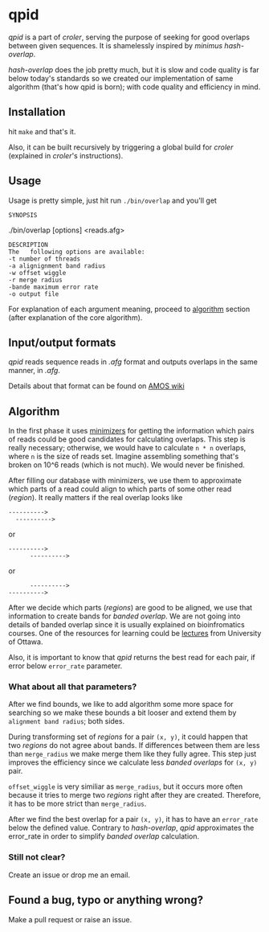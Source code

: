 # qpid

*qpid* is a part of *croler*, serving the purpose of seeking for good
overlaps between given sequences. It is shamelessly inspired by *minimus
hash-overlap*.

*hash-overlap* does the job pretty much, but it is slow and  code
quality is far below today's standards so we created our implementation
of same algorithm (that's how qpid is born); with code quality and
efficiency in mind.

## Installation
hit `make` and that's it.

Also, it can be built recursively by triggering a global build for
*croler* (explained in *croler*'s instructions).

## Usage
Usage is pretty simple, just hit run `./bin/overlap` and you'll get

    SYNOPSIS
./bin/overlap [options] <reads.afg>

    DESCRIPTION
    The   following options are available:
    -t number of threads
    -a alignignment band radius
    -w offset wiggle
    -r merge radius
    -bande maximum error rate
    -o output file

For explanation of each argument meaning, proceed to
[algorithm](#algorithm) section (after explanation of the core algorithm).

## Input/output formats
*qpid* reads sequence reads in *.afg* format and outputs overlaps in the
same manner, in *.afg*.

Details about that format can be found on [AMOS
wiki](http://sourceforge.net/apps/mediawiki/amos/index.php?title=Message_Types#Overlap_t_:_Universal_t)

## Algorithm
In the first phase it uses
[minimizers](http://bioinformatics.oxfordjournals.org/content/20/18/3363.long)
for getting the information which pairs of reads could be good
candidates for calculating overlaps. This step is really necessary;
otherwise, we would have to calculate `n * n` overlaps, where `n` is the
size of reads set. Imagine assembling something that's broken on 10^6
reads (which is not much). We would never be finished.

After filling our database with minimizers, we use them to approximate
which parts of a read could align to which parts of some other read
(*region*).
It really matters if the real overlap looks like 
```
---------->
  ---------->
```
or
```
---------->
      ---------->
```
or
```
      ---------->
---------->
```

After we decide which parts (*regions*) are good to be aligned, we use
that information to create bands for *banded overlap*. We are not going
into details of banded overlap since it is usually explained on
bioinfromatics courses. One of the resources for learning could be
[lectures](http://www.site.uottawa.ca/~lucia/courses/5126-10/lecturenotes/03-05SequenceSimilarity.pdf)
from University of Ottawa.

Also, it is important to know that *qpid* returns the best read for each
pair, if error below `error_rate` parameter.

### What about all that parameters?
After we find bounds, we like to add algorithm some more space for
searching so we make these bounds a bit looser and extend them by
`alignment band radius`; both sides.

During transforming set of *regions* for a pair `(x, y)`, it could
happen that two *regions* do not agree about bands. If differences
between them are less than `merge_radius` we make merge them like they
fully agree. This step just improves the efficiency since we calculate
less *banded overlaps* for `(x, y)` pair.

`offset_wiggle` is very similiar as `merge_radius`, but it occurs more
often because it tries to merge two *regions* right after they are
created. Therefore, it has to be more strict than `merge_radius`.

After we find the best overlap for a pair `(x, y)`, it has to have an
`error_rate` below the defined value. Contrary to *hash-overlap*, *qpid*
approximates the error_rate in order to simplify *banded overlap*
calculation.

### Still not clear?
Create an issue or drop me an email.

## Found a bug, typo or anything wrong?
Make a pull request or raise an issue.
